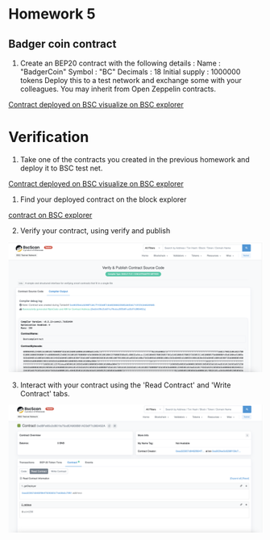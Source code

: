 #  Homework 5
## Badger coin contract
1. Create an BEP20 contract with the following details :
Name : "BadgerCoin"
Symbol : "BC"
Decimals : 18
Initial supply : 1000000 tokens
Deploy this to a test network and exchange some with your colleagues.
You may inherit from Open Zeppelin contracts.

[Contract deployed on BSC visualize on BSC explorer ](https://testnet.bscscan.com/token/0x18ac0c304fa881fa33d92e3631d2a655cc2db1e6)

# Verification

1. Take one of the contracts you created in the previous homework and
deploy it to BSC test net.

[Contract deployed on BSC visualize on BSC explorer ](https://testnet.bscscan.com/address/0xdbfe95c2cb01fa75cdea909b81ad3df7c360452a)

1. Find your deployed contract on the block explorer

[contract on BSC explorer](https://testnet.bscscan.com/address/0xdbfe95c2cb01fa75cdea909b81ad3df7c360452a)

2. Verify your contract, using verify and publish

![Verify and publish](https://github.com/0xefrain/bsc-bootcamp/blob/main/homework_5/homework5.png)


   

3. Interact with your contract using the 'Read Contract' and 'Write
Contract' tabs.

![interact](https://github.com/0xefrain/bsc-bootcamp/blob/main/homework_5/homework5-2.png)
